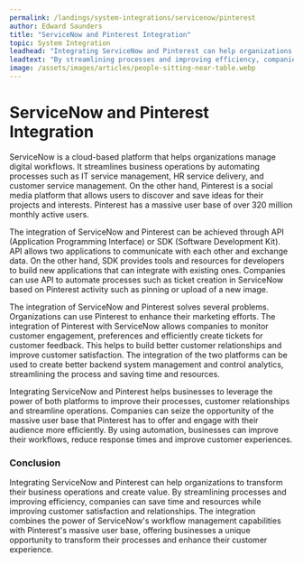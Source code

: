 ```yaml
---
permalink: /landings/system-integrations/servicenow/pinterest
author: Edward Saunders
title: "ServiceNow and Pinterest Integration"
topic: System Integration
leadhead: "Integrating ServiceNow and Pinterest can help organizations to transform their business operations and create value"
leadtext: "By streamlining processes and improving efficiency, companies can save time and resources while improving customer satisfaction and relationships. The integration combines the power of ServiceNow's workflow management capabilities with Pinterest's massive user base, offering businesses a unique opportunity to transform their processes and enhance their customer experience."
image: /assets/images/articles/people-sitting-near-table.webp
---
```

<div class="arttext">	<h1>ServiceNow and Pinterest Integration</h1>
	<p>ServiceNow is a cloud-based platform that helps organizations manage digital workflows. It streamlines business operations by automating processes such as IT service management, HR service delivery, and customer service management. On the other hand, Pinterest is a social media platform that allows users to discover and save ideas for their projects and interests. Pinterest has a massive user base of over 320 million monthly active users.</p>
	<p>The integration of ServiceNow and Pinterest can be achieved through API (Application Programming Interface) or SDK (Software Development Kit). API allows two applications to communicate with each other and exchange data. On the other hand, SDK provides tools and resources for developers to build new applications that can integrate with existing ones. Companies can use API to automate processes such as ticket creation in ServiceNow based on Pinterest activity such as pinning or upload of a new image.</p>
	<p>The integration of ServiceNow and Pinterest solves several problems. Organizations can use Pinterest to enhance their marketing efforts. The integration of Pinterest with ServiceNow allows companies to monitor customer engagement, preferences and efficiently create tickets for customer feedback. This helps to build better customer relationships and improve customer satisfaction. The integration of the two platforms can be used to create better backend system management and control analytics, streamlining the process and saving time and resources. </p>
	<p>Integrating ServiceNow and Pinterest helps businesses to leverage the power of both platforms to improve their processes, customer relationships and streamline operations. Companies can seize the opportunity of the massive user base that Pinterest has to offer and engage with their audience more efficiently. By using automation, businesses can improve their workflows, reduce response times and improve customer experiences.</p>
	<h3>Conclusion</h3>
	<p>Integrating ServiceNow and Pinterest can help organizations to transform their business operations and create value. By streamlining processes and improving efficiency, companies can save time and resources while improving customer satisfaction and relationships. The integration combines the power of ServiceNow's workflow management capabilities with Pinterest's massive user base, offering businesses a unique opportunity to transform their processes and enhance their customer experience. </p>
</div>